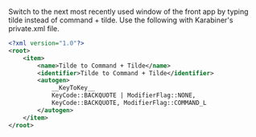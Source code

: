 Switch to the next most recently used window of the front app by typing tilde instead of command + tilde. Use the following with Karabiner's private.xml file.

```xml
<?xml version="1.0"?>
<root>
    <item>
        <name>Tilde to Command + Tilde</name>
        <identifier>Tilde to Command + Tilde</identifier>
        <autogen>
            __KeyToKey__
            KeyCode::BACKQUOTE | ModifierFlag::NONE,
            KeyCode::BACKQUOTE, ModifierFlag::COMMAND_L
        </autogen>
    </item>
</root>
```